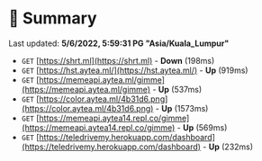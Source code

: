 # 📖 Summary
Last updated: **5/6/2022, 5:59:31 PG "Asia/Kuala_Lumpur"**

- `GET` [https://shrt.ml](https://shrt.ml) - **Down** (198ms)
- `GET` [https://hst.aytea.ml/](https://hst.aytea.ml/) - **Up** (919ms)
- `GET` [https://memeapi.aytea.ml/gimme](https://memeapi.aytea.ml/gimme) - **Up** (537ms)
- `GET` [https://color.aytea.ml/4b31d6.png](https://color.aytea.ml/4b31d6.png) - **Up** (1573ms)
- `GET` [https://memeapi.aytea14.repl.co/gimme](https://memeapi.aytea14.repl.co/gimme) - **Up** (569ms)
- `GET` [https://teledrivemy.herokuapp.com/dashboard](https://teledrivemy.herokuapp.com/dashboard) - **Up** (232ms)
